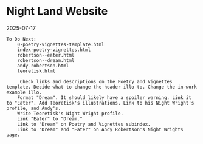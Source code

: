 # Night Land Website

2025-07-17
    
    To Do Next:
        0-poetry-vignettes-template.html
        index-poetry-vignettes.html
        robertson--eater.html
        robertson--dream.html
        andy-robertson.html
        teoretisk.html
        
         Check links and descriptions on the Poetry and Vignettes template. Decide what to change the header illo to. Change the in-work example illo.        
        Format "Dream". It should likely have a spoiler warning. Link it to "Eater". Add Teoretisk's illustrations. Link to his Night Wright's profile, and Andy's.
        Write Teoretisk's Night Wright profile.
		Link "Eater" to "Dream."
        Link to "Dream" on Poetry and Vignettes subindex.
        Link to "Dream" and "Eater" on Andy Robertson's Night Wrights page.







